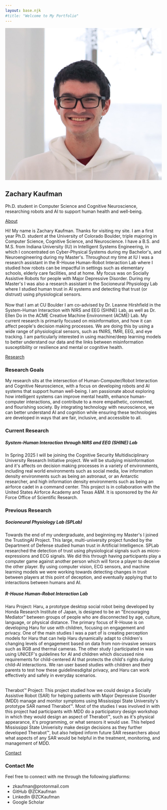 ```yaml
---
layout: base.njk
#title: "Welcome to My Portfolio"
---
```


<div class="card">
    <div class="card-header">
        <img id="profile-pic" src="/images/profile1.jpg" alt="Profile Photo" class="profile-pic">
        <div class="card-header-content">
            <h2>Zachary Kaufman</h2>
            <p>Ph.D. student in Computer Science and Cognitive Neuroscience, researching robots and AI to support human health and well-being.</p>
        </div>
    </div>
    <!-- Links and Dynamic Content -->
    <div class="card-links">
        <a href="#" class="link-header" onclick="toggleSection('about')">About</a>
        <div class="section-content" id="about">
            <p>Hi! My name is Zachary Kaufman. Thanks for visiting my site.
            I am a first year Ph.D. student at the University of Colorado Boulder,
            triple majoring in Computer Science, Cognitive Science, and Neuroscience.
            I have a B.S. and M.S. from Indiana University (IU) in Intelligent Systems Engineering,
            in which I concentrated on Cyber-Physical Systems during my Bachelor's, and
            Neuroengineering during my Master's. Throughout my time at IU I was a research
            assistant in the R-House Human-Robot Interaction Lab where I studied how robots can be
            impactful in settings such as elementary schools, elderly care facilities, and at home. 
            My focus was on Socially Assistive Robots for people with Major Depressive Disorder.
            During my Master's I was also a research assistant in the Socioneural Physiology Lab where
            I studied human trust in AI systems and detecting that trust (or distrust) using physiological
            sensors. 
            <br></br>Now that I am at CU Boulder I am co-advised by Dr. Leanne Hirshfield in the System-Human
            Interaction with NIRS and EEG (SHINE) Lab, as well as Dr. Ellen Do in the ACME Creative Machine Environment
            (ACME) Lab. My current research is primarily focused on misinformation, and how it can affect people's
            decision making processes. We are doing this by using a wide range of physiological sensors, such as fNIRS,
            fMRI, EEG, and eye tracking. I am particularly interested in using machine/deep learning models to better understand
            our data and the links between misinformation susceptibility or resilience and mental or cognitive health.</p>
        </div>
        <a href="#" class="link-header" onclick="toggleSection('research')">Research</a>
        <div class="section-content" id="research">
        <!--RESEARCH GOALS-->
            <h3>Research Goals</h3>
            <p>My research sits at the intersection of <span class="highlight">Human-Computer/Robot Interaction</span> and <span class="highlight">Cognitive Neuroscience</span>, with a focus on developing <span class="highlight">robots</span> and <span class="highlight">AI</span> systems that support <span class="highlight">human well-being</span>. I am passionate about exploring how intelligent systems can improve <span class="highlight">mental health</span>, enhance <span class="highlight">human-computer interactions</span>, and contribute to a more <span class="highlight">empathetic</span>, <span class="highlight">connected</span>, and <span class="highlight">flourishing society</span>. By integrating technology with neuroscience, we can <span class="highlight">better understand</span> AI and cognition while ensuring these technologies are developed in ways that are <span class="highlight">fair</span>, <span class="highlight">inclusive</span>, and <span class="highlight">accessible to all</span>.</p>
        <!--CURRENT RESEARCH-->
            <h3>Current Research</h3>
            <h5>System-Human Interaction through NIRS and EEG (SHINE) Lab</h5>
                <p>In Spring 2025 I will be joining the Cognitive Security Multidisciplinary University Research Initiative project. We will be studying <span class="highlight">misinformation</span> and it's affects on <span class="highlight">decision making</span> processes in a variety of environments, including real world environments such as <span class="highlight">social media</span>, <span class="highlight">low information density</span> environments such as being an astronaut, or an Antarctic researcher, and <span class="highlight">high information density</span> environments such as being an airforce cadet in a command center. This project is in collaboration with the United States Airforce Academy and Texas A&M. It is sponsored by the Air Force Office of Scientific Research. 
            <h3>Previous Research</h3>
        <!--PREVIOUS RESEARCH-->
            <h5>Socioneural Physiology Lab (SPLab)</h5>
                <p>Towards the end of my undergraduate, and beginning my Master's I joined the TrustingAI Project. This large, multi-university project funded by the Department of Defense studied <span class="highlight">human trust</span> in <span class="highlight">Artificial Intelligence</span>. SPLab researched the detection of trust using <span class="highlight">physiological signals</span> such as micro-expressions and ECG signals. We did this through having participants play a computer game against another person which will force a player to <span class="highlight">deceive</span> the other player. By using <span class="highlight">computer vision</span>, <span class="highlight">ECG sensors</span>, and <span class="highlight">machine learning models</span> we were working towards <span class="highlight">detecting changes in trust</span> between players at this point of deception, and eventually <span class="highlight">applying that to interactions between humans and AI.</span></p>
            <h5>R-House Human-Robot Interaction Lab</h5>
                <p>Haru Project: Haru, a prototype desktop social robot being developed by Honda Research Institute of Japan, is designed to be an <span class="highlight">"Encouraging Mediator"</span> between groups of people who are disconnected by age, culture, language, or physical distance. The primary focus of R-House is on developing Haru for use with <span class="highlight">children</span>, focusing on <span class="highlight">engagement</span> and <span class="highlight">privacy</span>. One of the main studies I was a part of is creating <span class="highlight">perception models</span> for Haru that can help Haru dynamically adapt to children's changing levels of <span class="highlight">engagement</span> based on data from <span class="highlight">non-invasive sensors</span> such as RGB and thermal cameras. The other study I participated in was using UNICEF's guidelines for <span class="highlight">AI and children</span> which discussed nine requirements for child-centered AI that protects the child's rights during <span class="highlight">child-AI interactions</span>. We ran user based studies with <span class="highlight">children and their parents</span> to test how these <span class="highlight">guidelines</span<span class="highlight">digital privacy</span>, and <span class="highlight">Haru</span> can work effectively and safely in <span class="highlight">everyday scenarios</span>. </p>
                <p><br>Therabot™ Project: This project studied how we could design a <span class="highlight">Socially Assistive Robot (SAR)</span> for helping patients with <span class="highlight">Major Depressive Disorder</span> (MDD) <span class="highlight">manage</span> and <span class="highlight">monitor symptoms</span> using Mississippi State University's prototype SAR named Therabot™. Most of the studies I was involved in with this project had participants with MDD do a <span class="highlight">participatory design workshop</span> in which they would design an aspect of Therabot™, such as it's <span class="highlight">physical appearance</span>, it's <span class="highlight">programming</span>, or what <span class="highlight">sensors</span> it would use. This helped Mississippi State Univerisity make <span class="highlight">design decisions</span> as they <span class="highlight">further developed</span> Therabot™, but also helped inform <span class="highlight">future SAR researchers</span> about what aspects of any SAR would be helpful in the <span class="highlight">treatment</span>, <span class="highlight">monitoring</span>, and <span class="highlight">management</span> of MDD.</p>
        </div>
        <a href="#" class="link-header" onclick="toggleSection('socials')">Contact</a>
        <div class="section-content" id="socials">
            <h3>Contact Me</h3>
            <p>Feel free to connect with me through the following platforms:</p>
            <ul class="contact-list">
                <!-- Email -->
                <li>
                <a href="mailto:zkaufman@protonmail.com" class="contact-item">
                    <i class="fa-solid fa-envelope"></i>
                </a>
                <span>zkaufman@protonmail.com</span>
                </li>
                <!-- GitHub -->
                <li>
                <a href="https://github.com/ZCKaufman" target="_blank" class="contact-item">
                    <i class="fab fa-github"></i>
                </a>
                <span>GitHub @ZCKaufman</span>
                </li>
                <!-- LinkedIn -->
                <li>
                <a href="https://linkedin.com/in/zckaufman" target="_blank" class="contact-item">
                    <i class="fab fa-linkedin"></i>
                </a>
                <span>LinkedIn @ZCKaufman</span>
                </li>
                <!-- Google Scholar -->
                <li>
                <a href="https://scholar.google.com/citations?user=6U8Kpn8AAAAJ&hl=en&authuser=4" target="_blank" class="contact-item">
                    <i class="fa-brands fa-google-scholar"></i>
                </a>
                <span>Google Scholar</span>
                </li>
            </ul>
        </div>
    </div>
</div>
